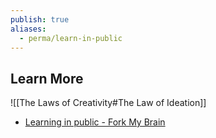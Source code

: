 ```yaml
---
publish: true
aliases:
  - perma/learn-in-public
---
```



## Learn More
![[The Laws of Creativity#The Law of Ideation]] 

- [Learning in public - Fork My Brain](https://notes.nicolevanderhoeven.com/Learning+in+public) 